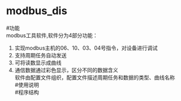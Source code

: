modbus_dis
======
#功能  
modbus工具软件,软件分为4部分功能：  
1. 实现modbus主机的06、10、03、04号指令，对设备进行调试  
2. 支持周期任务自动发送  
3. 可将读数显示成曲线  
4. 通信数据通过彩色显示，区分不同的数据含义    
软件由配置文件组织，配置文件描述周期任务和数据的类型、曲线名称  
#使用说明  
#程序结构  
